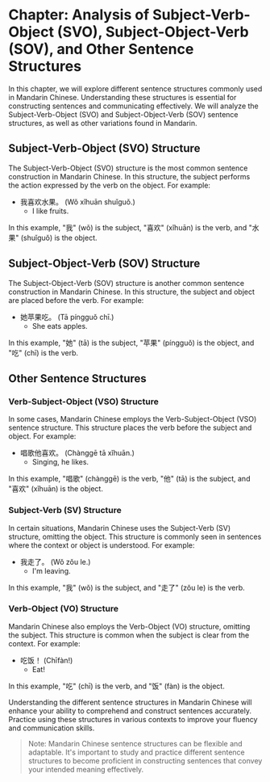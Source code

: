 Chapter: Analysis of Subject-Verb-Object (SVO), Subject-Object-Verb (SOV), and Other Sentence Structures
========================================================================================================

In this chapter, we will explore different sentence structures commonly used in Mandarin Chinese. Understanding these structures is essential for constructing sentences and communicating effectively. We will analyze the Subject-Verb-Object (SVO) and Subject-Object-Verb (SOV) sentence structures, as well as other variations found in Mandarin.

Subject-Verb-Object (SVO) Structure
-----------------------------------

The Subject-Verb-Object (SVO) structure is the most common sentence construction in Mandarin Chinese. In this structure, the subject performs the action expressed by the verb on the object. For example:

* 我喜欢水果。 (Wǒ xǐhuān shuǐguǒ.)
  * I like fruits.

In this example, "我" (wǒ) is the subject, "喜欢" (xǐhuān) is the verb, and "水果" (shuǐguǒ) is the object.

Subject-Object-Verb (SOV) Structure
-----------------------------------

The Subject-Object-Verb (SOV) structure is another common sentence construction in Mandarin Chinese. In this structure, the subject and object are placed before the verb. For example:

* 她苹果吃。 (Tā píngguǒ chī.)
  * She eats apples.

In this example, "她" (tā) is the subject, "苹果" (píngguǒ) is the object, and "吃" (chī) is the verb.

Other Sentence Structures
-------------------------

### Verb-Subject-Object (VSO) Structure

In some cases, Mandarin Chinese employs the Verb-Subject-Object (VSO) sentence structure. This structure places the verb before the subject and object. For example:

* 唱歌他喜欢。 (Chànggē tā xǐhuān.)
  * Singing, he likes.

In this example, "唱歌" (chànggē) is the verb, "他" (tā) is the subject, and "喜欢" (xǐhuān) is the object.

### Subject-Verb (SV) Structure

In certain situations, Mandarin Chinese uses the Subject-Verb (SV) structure, omitting the object. This structure is commonly seen in sentences where the context or object is understood. For example:

* 我走了。 (Wǒ zǒu le.)
  * I'm leaving.

In this example, "我" (wǒ) is the subject, and "走了" (zǒu le) is the verb.

### Verb-Object (VO) Structure

Mandarin Chinese also employs the Verb-Object (VO) structure, omitting the subject. This structure is common when the subject is clear from the context. For example:

* 吃饭！ (Chīfàn!)
  * Eat!

In this example, "吃" (chī) is the verb, and "饭" (fàn) is the object.

Understanding the different sentence structures in Mandarin Chinese will enhance your ability to comprehend and construct sentences accurately. Practice using these structures in various contexts to improve your fluency and communication skills.
> Note: Mandarin Chinese sentence structures can be flexible and adaptable. It's important to study and practice different sentence structures to become proficient in constructing sentences that convey your intended meaning effectively.
